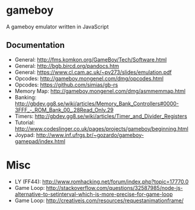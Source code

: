 # gameboy

A gameboy emulator written in JavaScript

## Documentation

- General: http://fms.komkon.org/GameBoy/Tech/Software.html
- General: http://bgb.bircd.org/pandocs.htm
- General: https://www.cl.cam.ac.uk/~pv273/slides/emulation.pdf
- Opcodes: http://gameboy.mongenel.com/dmg/opcodes.html
- Opcodes: https://github.com/simias/gb-rs
- Memory Map: http://gameboy.mongenel.com/dmg/asmmemmap.html
- Banking: http://gbdev.gg8.se/wiki/articles/Memory_Bank_Controllers#0000-3FFF_-_ROM_Bank_00_.28Read_Only.29
- Timers: http://gbdev.gg8.se/wiki/articles/Timer_and_Divider_Registers
- Tutorial: http://www.codeslinger.co.uk/pages/projects/gameboy/beginning.html
- Joypad: http://www.inf.ufrgs.br/~gozardo/gameboy-gamepad/index.html

# Misc

- LY (FF44): http://www.romhacking.net/forum/index.php?topic=17770.0
- Game Loop: http://stackoverflow.com/questions/32587985/node-js-alternative-to-setinterval-which-is-more-precise-for-game-loop
- Game Loop: http://creativejs.com/resources/requestanimationframe/
